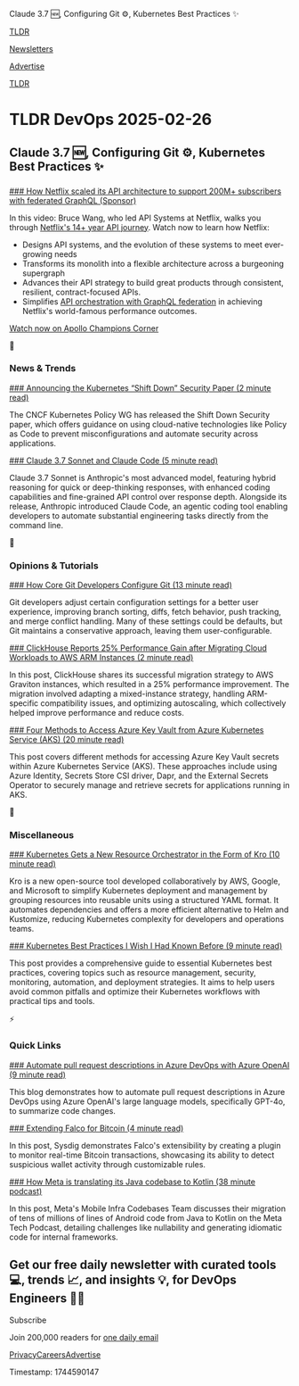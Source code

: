 Claude 3.7 🆕, Configuring Git ⚙️, Kubernetes Best Practices ✨

[TLDR](/)

[Newsletters](/newsletters)

[Advertise](https://advertise.tldr.tech/)

[TLDR](/)

# TLDR DevOps 2025-02-26

## Claude 3.7 🆕, Configuring Git ⚙️, Kubernetes Best Practices ✨

### 

[### How Netflix scaled its API architecture to support 200M+ subscribers with federated GraphQL (Sponsor)](https://www.apollographql.com/events/netflixs-unexpected-journey-to-the-supergraph?utm_campaign=2022-09-27_Webinar_Champions-Corner-Netflix&amp;utm_medium=newsletter&amp;utm_source=tldr)

In this video: Bruce Wang, who led API Systems at Netflix, walks you through [Netflix's 14+ year API journey](https://www.apollographql.com/events/netflixs-unexpected-journey-to-the-supergraph?utm_campaign=2022-09-27_Webinar_Champions-Corner-Netflix&utm_medium=newsletter&utm_source=tldr). Watch now to learn how Netflix:

* Designs API systems, and the evolution of these systems to meet ever-growing needs
* Transforms its monolith into a flexible architecture across a burgeoning supergraph
* Advances their API strategy to build great products through consistent, resilient, contract-focused APIs.
* Simplifies [API orchestration with GraphQL federation](https://www.apollographql.com/events/netflixs-unexpected-journey-to-the-supergraph?utm_campaign=2022-09-27_Webinar_Champions-Corner-Netflix&utm_medium=newsletter&utm_source=tldr) in achieving Netflix's world-famous performance outcomes.

[Watch now on Apollo Champions Corner](https://www.apollographql.com/events/netflixs-unexpected-journey-to-the-supergraph?utm_campaign=2022-09-27_Webinar_Champions-Corner-Netflix&utm_medium=newsletter&utm_source=tldr)

📱

### News & Trends

[### Announcing the Kubernetes “Shift Down” Security Paper (2 minute read)](https://www.cncf.io/blog/2025/02/25/announcing-the-kubernetes-shift-down-security-paper/?utm_source=tldrdevops)

The CNCF Kubernetes Policy WG has released the Shift Down Security paper, which offers guidance on using cloud-native technologies like Policy as Code to prevent misconfigurations and automate security across applications.

[### Claude 3.7 Sonnet and Claude Code (5 minute read)](https://www.anthropic.com/news/claude-3-7-sonnet?utm_source=tldrdevops)

Claude 3.7 Sonnet is Anthropic's most advanced model, featuring hybrid reasoning for quick or deep-thinking responses, with enhanced coding capabilities and fine-grained API control over response depth. Alongside its release, Anthropic introduced Claude Code, an agentic coding tool enabling developers to automate substantial engineering tasks directly from the command line.

🚀

### Opinions & Tutorials

[### How Core Git Developers Configure Git (13 minute read)](https://blog.gitbutler.com/how-git-core-devs-configure-git/?utm_source=tldrdevops)

Git developers adjust certain configuration settings for a better user experience, improving branch sorting, diffs, fetch behavior, push tracking, and merge conflict handling. Many of these settings could be defaults, but Git maintains a conservative approach, leaving them user-configurable.

[### ClickHouse Reports 25% Performance Gain after Migrating Cloud Workloads to AWS ARM Instances (2 minute read)](https://www.infoq.com/news/2025/02/clickhouse-arm-graviton/?utm_source=tldrdevops)

In this post, ClickHouse shares its successful migration strategy to AWS Graviton instances, which resulted in a 25% performance improvement. The migration involved adapting a mixed-instance strategy, handling ARM-specific compatibility issues, and optimizing autoscaling, which collectively helped improve performance and reduce costs.

[### Four Methods to Access Azure Key Vault from Azure Kubernetes Service (AKS) (20 minute read)](https://techcommunity.microsoft.com/blog/azureforisvandstartupstechnicalblog/four-methods-to-access-azure-key-vault-from-azure-kubernetes-service-aks/4376662?utm_source=tldrdevops)

This post covers different methods for accessing Azure Key Vault secrets within Azure Kubernetes Service (AKS). These approaches include using Azure Identity, Secrets Store CSI driver, Dapr, and the External Secrets Operator to securely manage and retrieve secrets for applications running in AKS.

🎁

### Miscellaneous

[### Kubernetes Gets a New Resource Orchestrator in the Form of Kro (10 minute read)](https://thenewstack.io/kubernetes-gets-a-new-resource-orchestrator-in-the-form-of-kro/?utm_source=tldrdevops)

Kro is a new open-source tool developed collaboratively by AWS, Google, and Microsoft to simplify Kubernetes deployment and management by grouping resources into reusable units using a structured YAML format. It automates dependencies and offers a more efficient alternative to Helm and Kustomize, reducing Kubernetes complexity for developers and operations teams.

[### Kubernetes Best Practices I Wish I Had Known Before (9 minute read)](https://www.pulumi.com/blog/kubernetes-best-practices-i-wish-i-had-known-before/?utm_source=tldrdevops)

This post provides a comprehensive guide to essential Kubernetes best practices, covering topics such as resource management, security, monitoring, automation, and deployment strategies. It aims to help users avoid common pitfalls and optimize their Kubernetes workflows with practical tips and tools.

⚡️

### Quick Links

[### Automate pull request descriptions in Azure DevOps with Azure OpenAI (9 minute read)](https://johnlokerse.dev/2025/02/10/automate-pull-request-descriptions-in-azure-devops-with-azure-openai/?utm_source=tldrdevops)

This blog demonstrates how to automate pull request descriptions in Azure DevOps using Azure OpenAI's large language models, specifically GPT-4o, to summarize code changes.

[### Extending Falco for Bitcoin (4 minute read)](https://sysdig.com/blog/falco-for-bitcoin/?utm_source=tldrdevops)

In this post, Sysdig demonstrates Falco's extensibility by creating a plugin to monitor real-time Bitcoin transactions, showcasing its ability to detect suspicious wallet activity through customizable rules.

[### How Meta is translating its Java codebase to Kotlin (38 minute podcast)](https://engineering.fb.com/2025/02/25/android/how-meta-is-translating-its-java-codebase-to-kotlin/?utm_source=tldrdevops)

In this post, Meta's Mobile Infra Codebases Team discusses their migration of tens of millions of lines of Android code from Java to Kotlin on the Meta Tech Podcast, detailing challenges like nullability and generating idiomatic code for internal frameworks.

## Get our free daily newsletter with curated tools 💻, trends 📈, and insights 💡, for DevOps Engineers 👨‍💻

Subscribe

Join 200,000 readers for [one daily email](/api/latest/devops)

[Privacy](/privacy)[Careers](https://jobs.ashbyhq.com/tldr.tech)[Advertise](/devops/advertise)

Timestamp: 1744590147